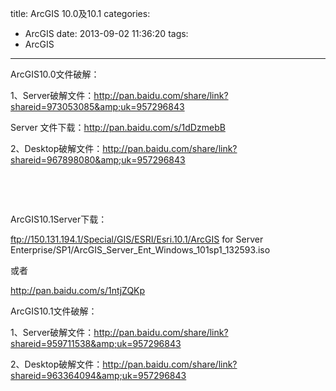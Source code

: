 title: ArcGIS 10.0及10.1
categories:
  - ArcGIS
date: 2013-09-02 11:36:20
tags:
  - ArcGIS
---

ArcGIS10.0文件破解：

1、Server破解文件：http://pan.baidu.com/share/link?shareid=973053085&amp;uk=957296843

Server 文件下载：http://pan.baidu.com/s/1dDzmebB

2、Desktop破解文件：http://pan.baidu.com/share/link?shareid=967898080&amp;uk=957296843

&nbsp;

&nbsp;

ArcGIS10.1Server下载：

ftp://150.131.194.1/Special/GIS/ESRI/Esri.10.1/ArcGIS for Server Enterprise/SP1/ArcGIS_Server_Ent_Windows_101sp1_132593.iso

或者

http://pan.baidu.com/s/1ntjZQKp

ArcGIS10.1文件破解：

1、Server破解文件：http://pan.baidu.com/share/link?shareid=959711538&amp;uk=957296843

2、Desktop破解文件：http://pan.baidu.com/share/link?shareid=963364094&amp;uk=957296843

&nbsp;